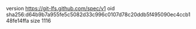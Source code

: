 version https://git-lfs.github.com/spec/v1
oid sha256:d64b9b7a955fe5c5082d33c996c0107d78c20ddb5f495090ec4ccb148fe14ffa
size 1116
